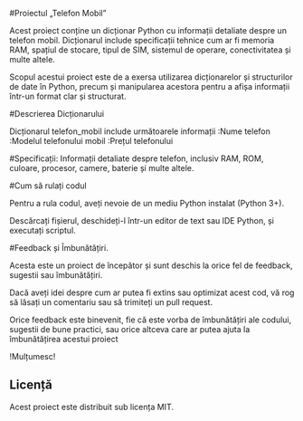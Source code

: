 #Proiectul „Telefon Mobil”
 
 Acest proiect conține un dicționar Python cu informații detaliate despre un telefon mobil. Dicționarul include specificații tehnice cum ar fi memoria RAM, spațiul de stocare, tipul de SIM, sistemul de operare, conectivitatea și multe altele.

 Scopul acestui proiect este de a exersa utilizarea dicționarelor și structurilor de date în Python, precum și manipularea acestora pentru a afișa informații într-un format clar și structurat.

#Descrierea Dicționarului

Dicționarul telefon_mobil include următoarele informații 
    :Nume telefon 
    :Modelul telefonului mobil
    :Prețul telefonului

#Specificații: 
   Informații detaliate despre telefon, inclusiv RAM, ROM, culoare, procesor, camere, baterie și multe altele.
   

  #Cum să rulați codul

Pentru a rula codul, aveți nevoie de un mediu Python instalat (Python 3+). 

Descărcați fișierul, deschideți-l într-un editor de text sau IDE Python, și executați scriptul.

 #Feedback și Îmbunătățiri.

Acesta este un proiect de începător și sunt deschis la orice fel de feedback, sugestii sau îmbunătățiri.

 Dacă aveți idei despre cum ar putea fi extins sau optimizat acest cod, vă rog să lăsați un comentariu sau să trimiteți un pull request.
 
 Orice feedback este binevenit, fie că este vorba de îmbunătățiri ale codului, sugestii de bune practici, sau orice altceva care ar putea ajuta la îmbunătățirea acestui proiect

 !Mulțumesc!

## Licență

Acest proiect este distribuit sub licența MIT.


